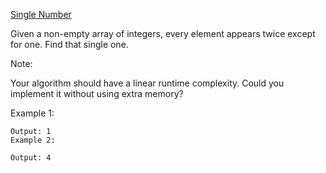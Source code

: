 [Single Number](https://leetcode.com/problems/single-number/)

Given a non-empty array of integers, every element appears twice except for one. Find that single one.

Note:

Your algorithm should have a linear runtime complexity. Could you implement it without using extra memory?

Example 1:

```Input: [2,2,1]
Output: 1
Example 2:
```

```Input: [4,1,2,1,2]
Output: 4
```
